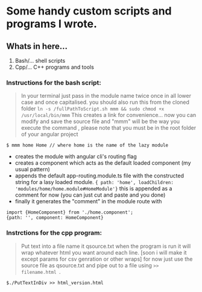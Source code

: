 # Some handy custom scripts and programs I wrote.

## Whats in here...
1. Bash/... shell scripts
2. Cpp/... C++ programs and tools


### Instructions for the bash script:
> In your terminal just pass in the module name twice once in all lower case and once capitalised. you should also run this from the cloned folder
``` ln -s /fullPathToScript.sh mmm && sudo chmod +x /usr/local/bin/mmm ```
> This creates a link for convenience... now you can modify and save the source file and "mmm" will be the way you execute the command , please note that you must be in the root folder of your angular project
``` 
$ mmm home Home // where home is the name of the lazy module

```
* creates the module with angular cli's routing flag
* creates a component which acts as the default loaded component (my usual pattern)
* appends the default app-routing.module.ts file with the constructed string for a lasy loaded module. `{ path: 'home', loadChildren: 'modules/home/home.module#HomeModule'}` this is appended as a comment for now (you can just cut and paste and you done)
* finally it generates the "comment" in the module route with 
```
import {HomeComponent} from './home.component';
{path: '', component: HomeComponent}

```

### Instrctions for the cpp program:
> Put text into a file name it qsource.txt when the program is run it will wrap whatever html you want around each line. [soon i will make it except params for csv genration or other wraps] for now just use the source file as qsource.txt and pipe out to a file using `>> filename.html `.
```
$./PutTextInDiv >> html_version.html

```



